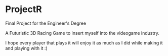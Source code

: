 # ProjectR
Final Project for the Engineer's Degree

A Futuristic 3D Racing Game to insert myself into the videogame industry.

I hope every player that plays it will enjoy it as much as I did while making it and playing with it :)
